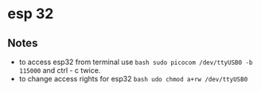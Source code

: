 # esp 32

## Notes

- to access esp32 from terminal use ```bash sudo picocom /dev/ttyUSB0 -b 115000``` and ctrl - c twice.
- to change access rights for esp32 ```bash udo chmod a+rw /dev/ttyUSB0 ```